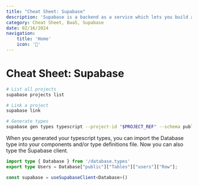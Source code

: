 ```yaml
---
title: "Cheat Sheet: Supabase"
description: 'Supabase is a backend as a service which lets you build applications with authentication, database and storage in no time.'
category: Cheat Sheet, BaaS, Supabase
date: 02/16/2024
navigation:
    title: 'Home'
    icon: '🏡'
---
```


# Cheat Sheet: Supabase

```bash
# List all projects
supabase projects list

# Link a project
supabase link

# Generate types
supabase gen types typescript --project-id "$PROJECT_REF" --schema public > database.types.ts
```

When you generated your typescript types, you can import the Database type into your components and/or type definitions file. Now you can also type the Supabase client.

```typescript
import type { Database } from '/database.types'
export type Users = Database["public"]["Tables"]["users"]["Row"];

const supabase = useSupabaseClient<Database>()
```